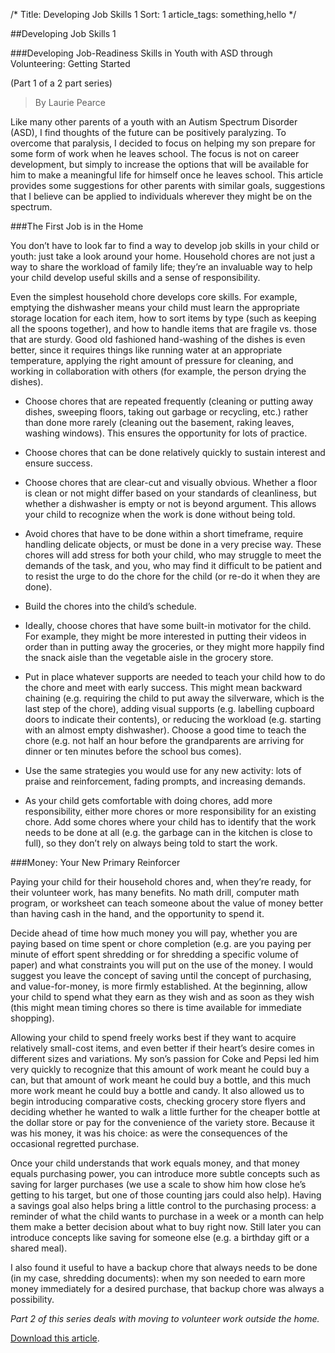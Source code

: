 /* 
Title: Developing Job Skills 1
Sort: 1 
article_tags: something,hello 
*/

##Developing Job Skills 1

###Developing Job-Readiness Skills in Youth with ASD through Volunteering: Getting Started

(Part 1 of a 2 part series)

> By Laurie Pearce 

Like many other parents of a youth with an Autism Spectrum Disorder (ASD), I find thoughts of the future can be positively paralyzing. To overcome that paralysis, I decided to focus on helping my son prepare for some form of work when he leaves school. The focus is not on career development, but simply to increase the options that will be available for him to make a meaningful life for himself once he leaves school. This article provides some suggestions for other parents with similar goals, suggestions that I believe can be applied to individuals wherever they might be on the spectrum.

###The First Job is in the Home

You don’t have to look far to find a way to develop job skills in your child or youth: just take a look around your home. Household chores are not just a way to share the workload of family life; they’re an invaluable way to help your child develop useful skills and a sense of responsibility.

Even the simplest household chore develops core skills. For example, emptying the dishwasher means your child must learn the appropriate storage location for each item, how to sort items by type (such as keeping all the spoons together), and how to handle items that are fragile vs. those that are sturdy. Good old fashioned hand-washing of the dishes is even better, since it requires things like running water at an appropriate temperature, applying the right amount of pressure for cleaning, and working in collaboration with others (for example, the person drying the dishes). 

- Choose chores that are repeated frequently (cleaning or putting away dishes, sweeping floors, taking out garbage or recycling, etc.) rather than done more rarely (cleaning out the basement, raking leaves, washing windows). This ensures the opportunity for lots of practice.

- Choose chores that can be done relatively quickly to sustain interest and ensure success.

- Choose chores that are clear-cut and visually obvious. Whether a floor is clean or not might differ based on your standards of cleanliness, but whether a dishwasher is empty or not is beyond argument. This allows your child to recognize when the work is done without being told.

- Avoid chores that have to be done within a short timeframe, require handling delicate objects, or must be done in a very precise way. These chores will add stress for both your child, who may struggle to meet the demands of the task, and you, who may find it difficult to be patient and to resist the urge to do the chore for the child (or re-do it when they are done).

- Build the chores into the child’s schedule.

- Ideally, choose chores that have some built-in motivator for the child. For example, they might be more interested in putting their videos in order than in putting away the groceries, or they might more happily find the snack aisle than the vegetable aisle in the grocery store.

- Put in place whatever supports are needed to teach your child how to do the chore and meet with early success. This might mean backward chaining (e.g. requiring the child to put away the silverware, which is the last step of the chore), adding visual supports (e.g. labelling cupboard doors to indicate their contents), or reducing the workload (e.g. starting with an almost empty dishwasher). Choose a good time to teach the chore (e.g. not half an hour before the grandparents are arriving for dinner or ten minutes before the school bus comes).

- Use the same strategies you would use for any new activity: lots of praise and reinforcement, fading prompts, and increasing demands.

- As your child gets comfortable with doing chores, add more responsibility, either more chores or more responsibility for an existing chore. Add some chores where your child has to identify that the work needs to be done at all (e.g. the garbage can in the kitchen is close to full), so they don’t rely on always being told to start the work.

###Money: Your New Primary Reinforcer

Paying your child for their household chores and, when they’re ready, for their volunteer work, has many benefits. No math drill, computer math program, or worksheet can teach someone about the value of money better than having cash in the hand, and the opportunity to spend it.

Decide ahead of time how much money you will pay, whether you are paying based on time spent or chore completion (e.g. are you paying per minute of effort spent shredding or for shredding a specific volume of paper) and what constraints you will put on the use of the money. I would suggest you leave the concept of saving until the concept of purchasing, and value-for-money, is more firmly established. At the beginning, allow your child to spend what they earn as they wish and as soon as they wish (this might mean timing chores so there is time available for immediate shopping).

Allowing your child to spend freely works best if they want to acquire relatively small-cost items, and even better if their heart’s desire comes in different sizes and variations. My son’s passion for Coke and Pepsi led him very quickly to recognize that this amount of work meant he could buy a can, but that amount of work meant he could buy a bottle, and this much more work meant he could buy a bottle and candy. It also allowed us to begin introducing comparative costs, checking grocery store flyers and deciding whether he wanted to walk a little further for the cheaper bottle at the dollar store or pay for the convenience of the variety store. Because it was his money, it was his choice: as were the consequences of the occasional regretted purchase.

Once your child understands that work equals money, and that money equals purchasing power, you can introduce more subtle concepts such as saving for larger purchases (we use a scale to show him how close he’s getting to his target, but one of those counting jars could also help). Having a savings goal also helps bring a little control to the purchasing process: a reminder of what the child wants to purchase in a week or a month can help them make a better decision about what to buy right now. Still later you can introduce concepts like saving for someone else (e.g. a birthday gift or a shared meal).

I also found it useful to have a backup chore that always needs to be done (in my case, shredding documents): when my son needed to earn more money immediately for a desired purchase, that backup chore was always a possibility.

_Part 2 of this series deals with moving to volunteer work outside the home._

[Download this article](http://autismontario.novosolutions.net/redirfile.asp?id=85&fstore=&SID=).
